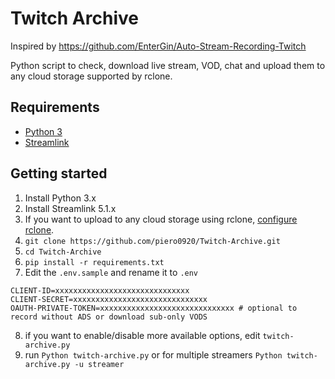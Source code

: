 # Twitch Archive
Inspired by https://github.com/EnterGin/Auto-Stream-Recording-Twitch

Python script to check, download live stream, VOD, chat and upload them to any cloud storage supported by rclone.
## Requirements
- [Python 3](https://www.python.org/downloads/)
- [Streamlink](https://github.com/streamlink/streamlink)
## Getting started
1. Install Python 3.x
2. Install Streamlink 5.1.x
3. If you want to upload to any cloud storage using rclone, [configure rclone](https://rclone.org/docs/#configure).
4. `git clone https://github.com/piero0920/Twitch-Archive.git`
5. `cd Twitch-Archive`
6. `pip install -r requirements.txt`
7. Edit the `.env.sample` and rename it to `.env`
```.env
CLIENT-ID=xxxxxxxxxxxxxxxxxxxxxxxxxxxxxx
CLIENT-SECRET=xxxxxxxxxxxxxxxxxxxxxxxxxxxxxx
OAUTH-PRIVATE-TOKEN=xxxxxxxxxxxxxxxxxxxxxxxxxxxxxx # optional to record without ADS or download sub-only VODS
```
8. if you want to enable/disable more available options, edit `twitch-archive.py`
9. run `Python twitch-archive.py` or for multiple streamers `Python twitch-archive.py -u streamer` 
<!---
## Features 
- Auto records the live stream                         | [Streamlink](https://streamlink.github.io/)
- Downloads the VOD after stream ended                 | [Streamlink](https://streamlink.github.io/)
- Downloads the chat logs of the VOD and renders it    | [TwitchDownloaderCLI](https://github.com/lay295/TwitchDownloader)
- Downloads the metadata of the VOD                    | [Twitch api](https://dev.twitch.tv/docs/api/reference#get-videos)
- Uploads them to the Cloud                            | [rclone](https://rclone.org/)
- Notifies you through Gmail of the progress           | [smtplib](https://docs.python.org/3/library/smtplib.html)
-->